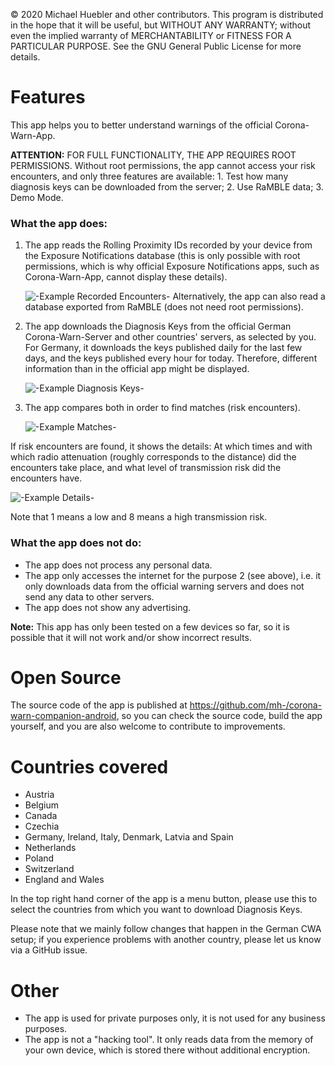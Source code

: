 © 2020  Michael Huebler and other contributors.
This program is distributed in the hope that it will be useful, but WITHOUT ANY WARRANTY; without even the implied warranty of MERCHANTABILITY or FITNESS FOR A PARTICULAR PURPOSE.  See the GNU General Public License for more details.

# Features
This app helps you to better understand warnings of the official Corona-Warn-App.

**ATTENTION:** FOR FULL FUNCTIONALITY, THE APP REQUIRES ROOT PERMISSIONS. Without root permissions, the app cannot access your risk encounters, and only three features are available: 1. Test how many diagnosis keys can be downloaded from the server; 2. Use RaMBLE data; 3. Demo Mode.

### What the app does:
1. The app reads the Rolling Proximity IDs recorded by your device from the Exposure Notifications database (this is only possible with root permissions, which is why official Exposure Notifications apps, such as Corona-Warn-App, cannot display these details).

   ![-Example Recorded Encounters-](file:///android_asset/rpis_en.png)
   Alternatively, the app can also read a database exported from RaMBLE (does not need root permissions).

2. The app downloads the Diagnosis Keys from the official German Corona-Warn-Server and other countries' servers, as selected by you. For Germany, it downloads the keys published daily for the last few days, and the keys published every hour for today. Therefore, different information than in the official app might be displayed.

   ![-Example Diagnosis Keys-](file:///android_asset/dks_en.png)

3. The app compares both in order to find matches (risk encounters).

   ![-Example Matches-](file:///android_asset/matches_en.png)

If risk encounters are found, it shows the details:
At which times and with which radio attenuation (roughly corresponds to the distance) did the encounters take place, and what level of transmission risk did the encounters have.

![-Example Details-](file:///android_asset/details_en.png)

Note that 1 means a low and 8 means a high transmission risk.

### What the app does not do:
- The app does not process any personal data.
- The app only accesses the internet for the purpose 2 (see above), i.e. it only downloads data from the official warning servers and does not send any data to other servers.
- The app does not show any advertising.

**Note:** This app has only been tested on a few devices so far, so it is possible that it will not work and/or show incorrect results.

# Open Source
The source code of the app is published at https://github.com/mh-/corona-warn-companion-android, so you can check the source code, build the app yourself, and you are also welcome to contribute to improvements.

# Countries covered
- Austria
- Belgium
- Canada
- Czechia
- Germany, Ireland, Italy, Denmark, Latvia and Spain
- Netherlands
- Poland
- Switzerland
- England and Wales

In the top right hand corner of the app is a menu button, please use this to select the countries from which you want to download Diagnosis Keys.

Please note that we mainly follow changes that happen in the German CWA setup; if you experience problems with another country, please let us know via a GitHub issue.

# Other
- The app is used for private purposes only, it is not used for any business purposes.
- The app is not a "hacking tool". It only reads data from the memory of your own device, which is stored there without additional encryption.
